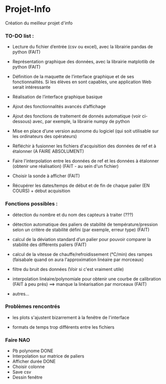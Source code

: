 # Projet-Info
Création du meilleur projet d'info

### TO-DO list :
* Lecture du fichier d’entrée (csv ou excel), avec la librairie pandas de python (FAIT)

* Représentation graphique des données, avec la librairie matplotlib de python (FAIT)

* Définition de la maquette de l’interface graphique et de ses fonctionnalités. Si les élèves en sont capables, une application Web serait intéressante

* Réalisation de l’interface graphique basique

* Ajout des fonctionnalités avancés d’affichage

* Ajout des fonctions de traitement de donnés automatique (voir ci-dessous) avec, par exemple, la librairie numpy de python

* Mise en place d’une version autonome du logiciel (qui soit utilisable sur les ordinateurs des opérateurs)
  
* Réfléchir à fusionner les fichiers d'acquisition des données de ref et à étalonner (A FAIRE ABSOLUMENT)

* Faire l'interpolation entre les données de ref et les données à étalonner (obtenir une réalisation) (FAIT - au sein d'un fichier)

* Choisir la sonde à afficher (FAIT)

* Récupérer les dates/temps de début et de fin de chaque palier (EN COURS) + début acquisition

### Fonctions possibles :
* détection du nombre et du nom des capteurs à traiter (???)

* détection automatique des paliers de stabilité de température/pression selon un critère de stabilité défini (par exemple, erreur type) (FAIT)

* calcul de la déviation standard d’un palier pour pouvoir comparer la stabilité des différents paliers (FAIT)

* calcul de la vitesse de chauffe/refroidissement (°C/min) des rampes (faisabale quand on aura l'approximation linéaire par morceaux)

* filtre du bruit des données (Voir si c'est vraiment utile)

* interpolation linéaire/polynomiale pour obtenir une courbe de calibration (FAIT à peu près) ==> manque la linéarisation par morceaux (FAIT)

* autres…

### Problèmes rencontrés
* les plots s'ajustent bizarrement à la fenêtre de l'interface

* formats de temps trop différents entre les fichiers

### Faire NAO
* Pb polynome DONE
* Interpolation sur matrice de paliers
* Afficher durée DONE
* Choisir colonne
* Save csv
* Dessin fenêtre
